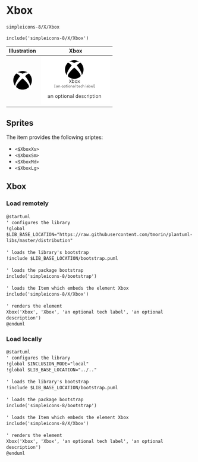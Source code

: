 # Xbox


```text
simpleicons-8/X/Xbox
```

```text
include('simpleicons-8/X/Xbox')
```



| Illustration | Xbox |
| :---: | :---: |
| ![illustration for Illustration](../../simpleicons-8/X/Xbox.png) | ![illustration for Xbox](../../simpleicons-8/X/Xbox.Local.png) |



## Sprites
The item provides the following sriptes:

- `<$XboxXs>`
- `<$XboxSm>`
- `<$XboxMd>`
- `<$XboxLg>`





## Xbox

### Load remotely
```plantuml
@startuml
' configures the library
!global $LIB_BASE_LOCATION="https://raw.githubusercontent.com/tmorin/plantuml-libs/master/distribution"

' loads the library's bootstrap
!include $LIB_BASE_LOCATION/bootstrap.puml

' loads the package bootstrap
include('simpleicons-8/bootstrap')

' loads the Item which embeds the element Xbox
include('simpleicons-8/X/Xbox')

' renders the element
Xbox('Xbox', 'Xbox', 'an optional tech label', 'an optional description')
@enduml
```

### Load locally
```plantuml
@startuml
' configures the library
!global $INCLUSION_MODE="local"
!global $LIB_BASE_LOCATION="../.."

' loads the library's bootstrap
!include $LIB_BASE_LOCATION/bootstrap.puml

' loads the package bootstrap
include('simpleicons-8/bootstrap')

' loads the Item which embeds the element Xbox
include('simpleicons-8/X/Xbox')

' renders the element
Xbox('Xbox', 'Xbox', 'an optional tech label', 'an optional description')
@enduml
```

